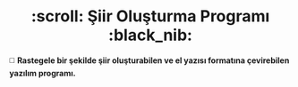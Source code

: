

 

<h1 align = "center"> :scroll:	 Şiir Oluşturma Programı :black_nib:	 </h1>


 :white_medium_square:		 **Rastegele bir şekilde şiir oluşturabilen ve el yazısı formatına çevirebilen yazılım programı.**

<br> </br>

